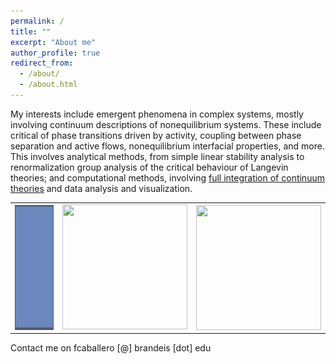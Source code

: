 ```yaml
---
permalink: /
title: ""
excerpt: "About me"
author_profile: true
redirect_from: 
  - /about/
  - /about.html
---
```


My interests include emergent phenomena in complex systems, mostly involving continuum descriptions of nonequilibrium systems. These include critical of phase transitions driven by activity, coupling between phase separation and active flows, nonequilibrium interfacial properties, and more. This involves analytical methods, from simple linear stability analysis to renormalization group analysis of the critical behaviour of Langevin theories; and computational methods, involving [full integration of continuum theories](https://fcaballerop.github.io/code/) and data analysis and visualization.

<table class="tab" style="width: 100%;" border="0">
  <tr>
    <td class="first"><img src='/images/aps_l.gif' width=200 height=200 align="left"></td>
    <td class="first"><img src='/images/t1_ll.GIF'  width=200 height=200 class="center"></td>
    <td class="first"><img src='/images/flock_ll.GIF' width=200 height=200 align="right"></td>
  </tr>
</table>
Contact me on fcaballero [@] brandeis [dot] edu
